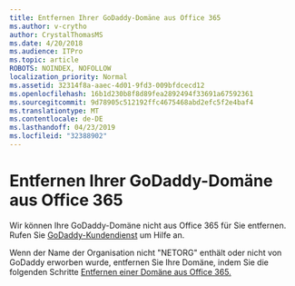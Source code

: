 ```yaml
---
title: Entfernen Ihrer GoDaddy-Domäne aus Office 365
ms.author: v-crytho
author: CrystalThomasMS
ms.date: 4/20/2018
ms.audience: ITPro
ms.topic: article
ROBOTS: NOINDEX, NOFOLLOW
localization_priority: Normal
ms.assetid: 32314f8a-aaec-4d01-9fd3-009bfdcecd12
ms.openlocfilehash: 16b1d230b8f8d89fea2892494f33691a67592361
ms.sourcegitcommit: 9d78905c512192ffc4675468abd2efc5f2e4baf4
ms.translationtype: MT
ms.contentlocale: de-DE
ms.lasthandoff: 04/23/2019
ms.locfileid: "32388902"
---
```

# <a name="remove-your-godaddy-domain-from-office-365"></a>Entfernen Ihrer GoDaddy-Domäne aus Office 365

Wir können Ihre GoDaddy-Domäne nicht aus Office 365 für Sie entfernen. Rufen Sie [GoDaddy-Kundendienst](https://www.godaddy.com/contact-us.aspx.aspx) um Hilfe an. 
  
Wenn der Name der Organisation nicht "NETORG" enthält oder nicht von GoDaddy erworben wurde, entfernen Sie Ihre Domäne, indem Sie die folgenden Schritte [Entfernen einer Domäne aus Office 365.](https://support.office.com/article/f09696b2-8c29-4588-a08b-b333da19810c)
  

